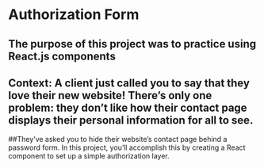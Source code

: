 # Authorization Form

## The purpose of this project was to practice using React.js components

## Context: A client just called you to say that they love their new website! There’s only one problem: they don’t like how their contact page displays their personal information for all to see.
##They’ve asked you to hide their website’s contact page behind a password form. In this project, you’ll accomplish this by creating a React component to set up a simple authorization layer.

